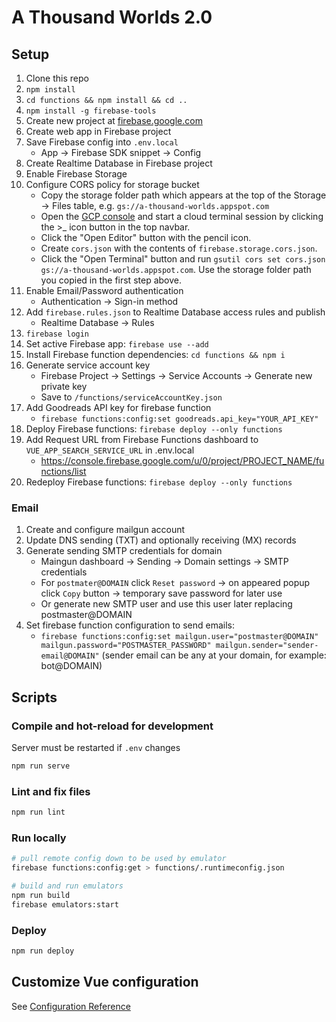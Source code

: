 # A Thousand Worlds 2.0

## Setup
1. Clone this repo
1. `npm install`
1. `cd functions && npm install && cd ..`
1. `npm install -g firebase-tools`
1. Create new project at [firebase.google.com](http://firebase.google.com)
1. Create web app in Firebase project
1. Save Firebase config into `.env.local`
    - App → Firebase SDK snippet → Config
1. Create Realtime Database in Firebase project
1. Enable Firebase Storage
1. Configure CORS policy for storage bucket
    - Copy the storage folder path which appears at the top of the Storage → Files table, e.g. `gs://a-thousand-worlds.appspot.com`
    - Open the [GCP console](console.cloud.google.com) and start a cloud terminal session by clicking the >\_ icon button in the top navbar.
    - Click the "Open Editor" button with the pencil icon.
    - Create `cors.json` with the contents of `firebase.storage.cors.json`.
    - Click the "Open Terminal" button and run `gsutil cors set cors.json gs://a-thousand-worlds.appspot.com`. Use the storage folder path you copied in the first step above.
1. Enable Email/Password authentication
    - Authentication → Sign-in method
1. Add `firebase.rules.json` to Realtime Database access rules and publish
    - Realtime Database → Rules
1. `firebase login`
1. Set active Firebase app: `firebase use --add`
1. Install Firebase function dependencies: `cd functions && npm i`
1. Generate service account key
    - Firebase Project -> Settings -> Service Accounts -> Generate new private key
    - Save to `/functions/serviceAccountKey.json`
1. Add Goodreads API key for firebase function
    - `firebase functions:config:set goodreads.api_key="YOUR_API_KEY"`
1. Deploy Firebase functions: `firebase deploy --only functions`
1. Add Request URL from Firebase Functions dashboard to `VUE_APP_SEARCH_SERVICE_URL` in .env.local
    - https://console.firebase.google.com/u/0/project/PROJECT_NAME/functions/list
1. Redeploy Firebase functions: `firebase deploy --only functions`

### Email
1. Create and configure mailgun account
1. Update DNS sending (TXT) and optionally receiving (MX) records
1. Generate sending SMTP credentials for domain
    - Maingun dashboard -> Sending -> Domain settings -> SMTP credentials
    - For `postmater@DOMAIN` click `Reset password` -> on appeared popup click `Copy` button -> temporary save password for later use
    - Or generate new SMTP user and use this user later replacing postmaster@DOMAIN
1. Set firebase function configuration to send emails:
    - `firebase functions:config:set mailgun.user="postmaster@DOMAIN" mailgun.password="POSTMASTER_PASSWORD" mailgun.sender="sender-email@DOMAIN"` (sender email can be any at your domain, for example: bot@DOMAIN)

## Scripts

### Compile and hot-reload for development

Server must be restarted if `.env` changes

```sh
npm run serve
```

### Lint and fix files
```sh
npm run lint
```

### Run locally
```sh
# pull remote config down to be used by emulator
firebase functions:config:get > functions/.runtimeconfig.json

# build and run emulators
npm run build
firebase emulators:start
```

### Deploy
```sh
npm run deploy
```

## Customize Vue configuration
See [Configuration Reference](https://cli.vuejs.org/config/)
